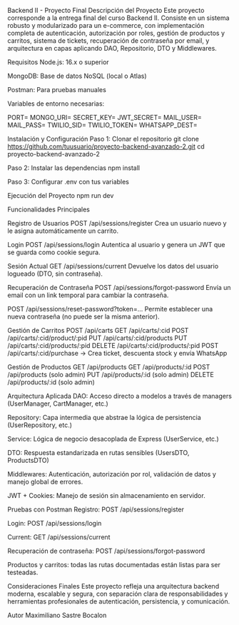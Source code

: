 Backend II - Proyecto Final
Descripción del Proyecto
Este proyecto corresponde a la entrega final del curso Backend II. Consiste en un sistema robusto y modularizado para un e-commerce, con implementación completa de autenticación, autorización por roles, gestión de productos y carritos, sistema de tickets, recuperación de contraseña por email, y arquitectura en capas aplicando DAO, Repositorio, DTO y Middlewares.

Requisitos
Node.js: 16.x o superior

MongoDB: Base de datos NoSQL (local o Atlas)

Postman: Para pruebas manuales

Variables de entorno necesarias:

PORT=
MONGO_URI=
SECRET_KEY=
JWT_SECRET=
MAIL_USER=
MAIL_PASS=
TWILIO_SID=
TWILIO_TOKEN=
WHATSAPP_DEST=

Instalación y Configuración
Paso 1: Clonar el repositorio
git clone https://github.com/tuusuario/proyecto-backend-avanzado-2.git
cd proyecto-backend-avanzado-2

Paso 2: Instalar las dependencias
npm install

Paso 3: Configurar .env con tus variables

Ejecución del Proyecto
npm run dev

Funcionalidades Principales

Registro de Usuarios
POST /api/sessions/register
Crea un usuario nuevo y le asigna automáticamente un carrito.

Login
POST /api/sessions/login
Autentica al usuario y genera un JWT que se guarda como cookie segura.

Sesión Actual
GET /api/sessions/current
Devuelve los datos del usuario logueado (DTO, sin contraseña).

Recuperación de Contraseña
POST /api/sessions/forgot-password
Envía un email con un link temporal para cambiar la contraseña.

POST /api/sessions/reset-password?token=...
Permite establecer una nueva contraseña (no puede ser la misma anterior).

Gestión de Carritos
POST /api/carts
GET /api/carts/:cid
POST /api/carts/:cid/product/:pid
PUT /api/carts/:cid/products
PUT /api/carts/:cid/products/:pid
DELETE /api/carts/:cid/products/:pid
POST /api/carts/:cid/purchase → Crea ticket, descuenta stock y envía WhatsApp

Gestión de Productos
GET /api/products
GET /api/products/:id
POST /api/products (solo admin)
PUT /api/products/:id (solo admin)
DELETE /api/products/:id (solo admin)

Arquitectura Aplicada
DAO: Acceso directo a modelos a través de managers (UserManager, CartManager, etc.)

Repository: Capa intermedia que abstrae la lógica de persistencia (UserRepository, etc.)

Service: Lógica de negocio desacoplada de Express (UserService, etc.)

DTO: Respuesta estandarizada en rutas sensibles (UsersDTO, ProductsDTO)

Middlewares: Autenticación, autorización por rol, validación de datos y manejo global de errores.

JWT + Cookies: Manejo de sesión sin almacenamiento en servidor.

Pruebas con Postman
Registro: POST /api/sessions/register

Login: POST /api/sessions/login

Current: GET /api/sessions/current

Recuperación de contraseña: POST /api/sessions/forgot-password

Productos y carritos: todas las rutas documentadas están listas para ser testeadas.

Consideraciones Finales
Este proyecto refleja una arquitectura backend moderna, escalable y segura, con separación clara de responsabilidades y herramientas profesionales de autenticación, persistencia, y comunicación.

Autor
Maximiliano Sastre Bocalon